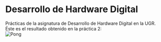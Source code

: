 # Desarrollo de Hardware Digital
Prácticas de la asignatura de Desarrollo de Hardware Digital en la UGR.  
Éste es el resultado obtenido en la práctica 2:  
![Pong](Práctica%202/pong.gif)
